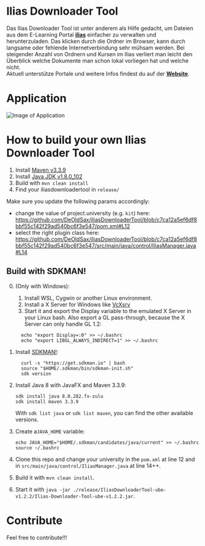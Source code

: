 Ilias Downloader Tool
===================

Das Ilias Downloader Tool ist unter anderem als Hilfe gedacht, um Dateien aus dem
E-Learning Portal [**ilias**](https://www.ilias.de/)
einfacher zu verwalten und herunterzuladen. Das klicken durch die Ordner im Browser, kann durch langsame oder fehlende Internetverbindung sehr mühsam werden. Bei steigender Anzahl von Ordnern und Kursen im Ilias verliert man leicht den Überblick welche Dokumente man schon lokal vorliegen hat und welche nicht.
<br>
Aktuell unterstütze Portale und weitere Infos findest du auf der [**Website**](https://iliasdownloadertool.de).

Application
===================

![Image of Application](https://iliasdownloadertool.de/static/img/screenshot.png)


How to build your own Ilias Downloader Tool
================

1. Install [Maven v3.3.9](https://maven.apache.org/download.cgi)
2. Install [Java JDK v1.8.0_102](http://www.oracle.com/technetwork/java/javase/downloads/jdk8-downloads-2133151.html)
3. Build with ```mvn clean install``` 
4. Find your iliasdownloadertool in ```release/```

Make sure you update the following params accordingly:
- change the value of project.university (e.g. `kit`) here: https://github.com/DeOldSax/iliasDownloaderTool/blob/c7ca12a5ef6df8bbf55c142f29ad540bc6f3e547/pom.xml#L12
- select the right plugin class here: https://github.com/DeOldSax/iliasDownloaderTool/blob/c7ca12a5ef6df8bbf55c142f29ad540bc6f3e547/src/main/java/control/IliasManager.java#L14


Build with SDKMAN!
------------------
0. (Only with Windows):

    1. Install WSL, Cygwin or another Linux environment.
    2. Install a X Server for Windows like [VcXsrv](https://sourceforge.net/projects/vcxsrv/)
    3. Start it and export the Display variable to the emulated X Server in your Linux bash.
    Also export a GL pass-through, because the X Server can only handle GL 1.2: 
    ```shell
      echo "export Display=:0" >> ~/.bashrc
      echo "export LIBGL_ALWAYS_INDIRECT=1" >> ~/.bashrc
    ```   
1. Install [SDKMAN!](https://sdkman.io/install):
    ```shell
      curl -s "https://get.sdkman.io" | bash
      source "$HOME/.sdkman/bin/sdkman-init.sh"
      sdk version
    ```
2. Install Java 8 with JavaFX and Maven 3.3.9:
    ```shell
   sdk install java 8.0.282.fx-zulu
   sdk install maven 3.3.9
    ```
   With `sdk list java` or `sdk list maven`, you can find the other available versions.
3. Create a`JAVA_HOME` variable:
    ```shell
   echo JAVA_HOME="$HOME/.sdkman/candidates/java/current" >> ~/.bashrc
   source ~/.bashrc
    ```
4. Clone this repo and change your university in the `pom.xml` at line 12 and in `src/main/java/control/IliasManager.java` at line 14++.
5. Build it with `mvn clean install`.
6. Start it with `java -jar ./release/IliasDownloaderTool-ube-v1.2.2/Ilias-Downloader-Tool-ube-v1.2.2.jar`.



Contribute
================
Feel free to contribute!!!
